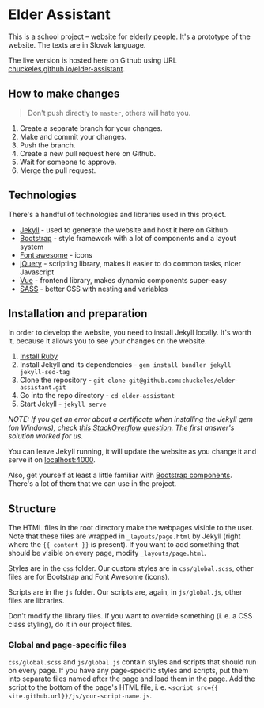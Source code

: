 # Elder Assistant

This is a school project – website for elderly people. It's a prototype of the website. The texts are in Slovak language.

The live version is hosted here on Github using URL [chuckeles.github.io/elder-assistant](https://chuckeles.github.io/elder-assistant/).

## How to make changes

> Don't push directly to `master`, others will hate you.

1. Create a separate branch for your changes.
2. Make and commit your changes.
3. Push the branch.
4. Create a new pull request here on Github.
5. Wait for someone to approve.
6. Merge the pull request.

## Technologies

There's a handful of technologies and libraries used in this project.

- [Jekyll](http://jekyllrb.com/) - used to generate the website and host it here on Github
- [Bootstrap](https://v4-alpha.getbootstrap.com/) - style framework with a lot of components and a layout system
- [Font awesome](http://fontawesome.io/) - icons
- [jQuery](http://jquery.com/) - scripting library, makes it easier to do common tasks, nicer Javascript
- [Vue](http://vuejs.org/) - frontend library, makes dynamic components super-easy
- [SASS](http://sass-lang.com/guide) - better CSS with nesting and variables

## Installation and preparation

In order to develop the website, you need to install Jekyll locally. It's worth it, because it allows you to see your changes on the website.

1. [Install Ruby](https://www.ruby-lang.org/en/documentation/installation/)
2. Install Jekyll and its dependencies - `gem install bundler jekyll jekyll-seo-tag`
3. Clone the repository - `git clone git@github.com:chuckeles/elder-assistant.git`
4. Go into the repo directory - `cd elder-assistant`
5. Start Jekyll - `jekyll serve`

*NOTE: If you get an error about a certificate when installing the Jekyll gem (on Windows), check [this StackOverflow question](http://stackoverflow.com/questions/27573248/certificate-verify-failed-in-gem-install-foundation). The first answer's solution worked for us.*

You can leave Jekyll running, it will update the website as you change it and serve it on [localhost:4000](http://localhost:4000/).

Also, get yourself at least a little familiar with [Bootstrap components](https://v4-alpha.getbootstrap.com/components/buttons/). There's a lot of them that we can use in the project.

## Structure

The HTML files in the root directory make the webpages visible to the user. Note that these files are wrapped in `_layouts/page.html` by Jekyll (right where the `{{ content }}` is present). If you want to add something that should be visible on every page, modify `_layouts/page.html`.

Styles are in the `css` folder. Our custom styles are in `css/global.scss`, other files are for Bootstrap and Font Awesome (icons).

Scripts are in the `js` folder. Our scripts are, again, in `js/global.js`, other files are libraries.

Don't modify the library files. If you want to override something (i. e. a CSS class styling), do it in our project files.

### Global and page-specific files

`css/global.scss` and `js/global.js` contain styles and scripts that should run on every page. If you have any page-specific styles and scripts, put them into separate files named after the page and load them in the page. Add the script to the bottom of the page's HTML file, i. e. `<script src={{ site.github.url}}/js/your-script-name.js`.
